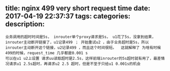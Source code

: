 title: nginx 499 very short request time
date: 2017-04-19 22:37:37
tags:
categories:
description:
---

```
业务调用的超时时间是5s， inrouter单个proxy请求是5s， u1花了5s，没拿到结果，inrouter主动断开链接了，u1记录499 ； 开始重试u2 ，由于业务超时是5s，所以inrouter主动断开这个链接，u2记录499 ，而且这个时间很短。  这就解释了 为啥有时候499的时候，request_time 几乎都是0.001 s 
可以在u1 u2上设置 请求uu读取超时是2.5s，这样前端inrouter的5s超时就有用了，最差情况请求u1 2.5s超时，再请求u2 2.5 超时，但是不至于只给u1 0.001s的机会
```

